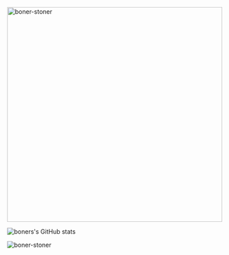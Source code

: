 <img align="center" width=500 src="https://github-readme-stats.vercel.app/api/top-langs/?username=boner-stoner&count_private=true&theme=algolia" alt="boner-stoner" />

![boners's GitHub stats](https://github-readme-stats.vercel.app/api?username=boner-stoner&show_icons=true&theme=algolia)

<img src="https://komarev.com/ghpvc/?username=boner-stoner" alt="boner-stoner" />
